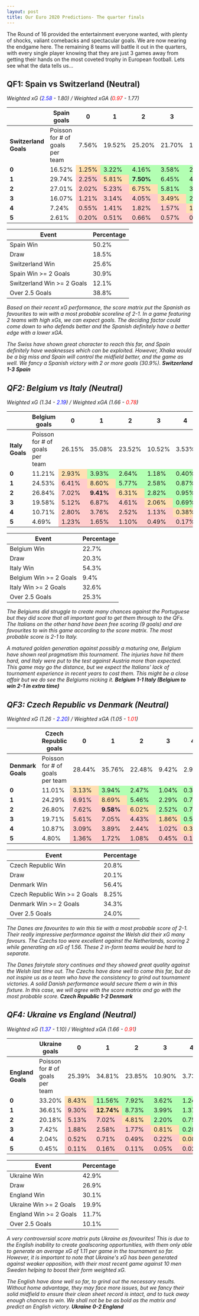 ```yaml
---
layout: post
title: Our Euro 2020 Predictions- The quarter finals
---
```


The Round of 16 provided the entertainment everyone wanted, with plenty of shocks, valiant comebacks and spectacular goals. We are now nearing the endgame here. The remaining 8 teams will battle it out in the quarters, with every single player knowing that they are just 3 games away from getting their hands on the most coveted trophy in European football. Lets see what the data tells us...

## QF1: Spain vs Switzerland (Neutral)
<em>Weighted xG (<span style="color:blue">2.58</span> - 1.80) /
<em>Weighted xGA (<span style="color:red">0.97</span> - 1.77)


<table>
  <thead>
    <tr>
      <th> </th>
      <th>Spain goals</th>
      <th>0</th>
      <th>1</th>
      <th>2</th>
      <th>3</th>
      <th>4</th>
      <th>5</th>
    </tr>
  </thead>
  <tbody>
    <tr>
      <td><strong>Switzerland Goals</strong></td>
      <td>Poisson for # of goals per team</td>
      <td>7.56%</td> 
      <td>19.52%</td>
      <td>25.20%</td>
      <td>21.70%</td>
      <td>14.01%</td>
      <td>7.24%</td>
    </tr>
    <tr>
      <td><strong>0</strong></td>
      <td>16.52%</td>
      <td style="background-color:#ffe0b3">1.25%</td>
      <td style="background-color:#b3ffb3">3.22%</td>
      <td style="background-color:#b3ffb3">4.16%</td>
      <td style="background-color:#b3ffb3">3.58%</td>
      <td style="background-color:#b3ffb3">2.31%</td>
      <td style="background-color:#b3ffb3">1.20%</td>
    </tr>
    <tr>
      <td><strong>1</strong></td>
      <td>29.74%</td>				
      <td style="background-color:#FFCCCC">2.25%</td>
      <td style="background-color:#ffe0b3">5.81%</td>
      <td style="background-color:#b3ffb3"><strong>7.50%</strong></td>
      <td style="background-color:#b3ffb3">6.45%</td>
      <td style="background-color:#b3ffb3">4.17%</td>
      <td style="background-color:#b3ffb3">2.15%</td>
    </tr>
     <tr>
      <td><strong>2</strong></td> 
      <td>27.01%</td>						
      <td style="background-color:#FFCCCC">2.02%</td>
      <td style="background-color:#FFCCCC">5.23%</td>
      <td style="background-color:#ffe0b3">6.75%</td>
      <td style="background-color:#b3ffb3">5.81%</td>
      <td style="background-color:#b3ffb3">3.75%</td>
      <td style="background-color:#b3ffb3">1.94%</td>
    </tr>
     <tr>
      <td><strong>3</strong></td>
      <td>16.07%</td>
      <td style="background-color:#FFCCCC">1.21%</td>
      <td style="background-color:#FFCCCC">3.14%</td>
      <td style="background-color:#FFCCCC">4.05%</td>
      <td style="background-color:#ffe0b3">3.49%</td>
      <td style="background-color:#b3ffb3">2.25%</td>
      <td style="background-color:#b3ffb3">1.16%</td>
    </tr>
     <tr>
      <td><strong>4</strong></td>
      <td>7.24%</td>						
      <td style="background-color:#FFCCCC">0.55%</td>
      <td style="background-color:#FFCCCC">1.41%</td>
      <td style="background-color:#FFCCCC">1.82%</td>
      <td style="background-color:#FFCCCC">1.57%</td>
      <td style="background-color:#ffe0b3">1.01%</td>
      <td style="background-color:#b3ffb3">0.52%</td>
    </tr>
     <tr>
      <td><strong>5</strong></td>
      <td>2.61%</td>				
      <td style="background-color:#FFCCCC">0.20%</td>
      <td style="background-color:#FFCCCC">0.51%</td>
      <td style="background-color:#FFCCCC">0.66%</td>
      <td style="background-color:#FFCCCC">0.57%</td>
      <td style="background-color:#FFCCCC">0.37%</td>
      <td style="background-color:#ffe0b3">0.19%</td>
    </tr>
  </tbody>
</table>

<table>
  <thead>
    <tr>
      <th>Event</th>
      <th>Percentage</th>
    </tr>
  </thead>
  <tbody>
    <tr>
      <td>Spain Win</td>
      <td>50.2%</td>
    </tr>
    <tr>
      <td>Draw</td>
      <td>18.5%</td>
    </tr>
    <tr>
      <td>Switzerland Win</td>
      <td>25.6%</td>
    </tr>
    <tr>
      <td>Spain Win >= 2 Goals</td>
      <td>30.9%</td>
    </tr>
    <tr>
      <td>Switzerland Win >= 2 Goals</td>
      <td>12.1%</td>
    </tr>
        <tr>
      <td>Over 2.5 Goals </td>
      <td>38.8%</td>
    </tr>        
  </tbody>
</table>

Based on their recent xG performance, the score matrix put the Spanish as favourites to win with a most probable scoreline of 2-1. In a game featuring 2 teams with high xGs, we can expect goals. The deciding factor could come down to who defends better and the Spanish definitely have a better edge with a lower xGA.

The Swiss have shown great character to reach this far, and Spain definitely have weaknesses which can be exploited. However, Xhaka would be a big miss and Spain will control the midfield better, and the game as well. We fancy a Spanish victory with 2 or more goals (30.9%). **Switzerland 1-3 Spain**

## QF2: Belgium vs Italy (Neutral)
<em>Weighted xG (1.34 - <span style="color:blue">2.19</span>) /
<em>Weighted xGA (1.66 - <span style="color:red">0.78</span>)

<table>
  <thead>
    <tr>
      <th> </th>
      <th>Belgium goals</th>
      <th>0</th>
      <th>1</th>
      <th>2</th>
      <th>3</th>
      <th>4</th>
      <th>5</th>
    </tr>
  </thead>
  <tbody>
    <tr>
      <td><strong>Italy Goals</strong></td>
      <td>Poisson for # of goals per team</td>
      <td>26.15%</td>
      <td>35.08%</td>
      <td>23.52%</td>
      <td>10.52%</td>
      <td>3.53%</td>
      <td>0.95%</td>
    </tr>
    <tr>
      <td><strong>0</strong></td>
      <td>11.21%</td>
      <td style="background-color:#ffe0b3">2.93%</td>
      <td style="background-color:#b3ffb3">3.93%</td>
      <td style="background-color:#b3ffb3">2.64%</td>
      <td style="background-color:#b3ffb3">1.18%</td>
      <td style="background-color:#b3ffb3">0.40%</td>
      <td style="background-color:#b3ffb3">0.11%</td>
    </tr>
    <tr>
      <td><strong>1</strong></td>
      <td>24.53%</td>				
      <td style="background-color:#FFCCCC">6.41%</td>
      <td style="background-color:#ffe0b3">8.60%</td>
      <td style="background-color:#b3ffb3">5.77%</td>
      <td style="background-color:#b3ffb3">2.58%</td>
      <td style="background-color:#b3ffb3">0.87%</td>
      <td style="background-color:#b3ffb3">0.23%</td>
    </tr>
     <tr>
      <td><strong>2</strong></td> 
      <td>26.84%</td>						
      <td style="background-color:#FFCCCC">7.02%</td>
      <td style="background-color:#FFCCCC"><strong>9.41%</strong></td>
      <td style="background-color:#ffe0b3">6.31%</td>
      <td style="background-color:#b3ffb3">2.82%</td>
      <td style="background-color:#b3ffb3">0.95%</td>
      <td style="background-color:#b3ffb3">0.25%</td>
    </tr>
     <tr>
      <td><strong>3</strong></td>
      <td>19.58%</td>
      <td style="background-color:#FFCCCC">5.12%</td>
      <td style="background-color:#FFCCCC">6.87%</td>
      <td style="background-color:#FFCCCC">4.61%</td>
      <td style="background-color:#ffe0b3">2.06%</td>
      <td style="background-color:#b3ffb3">0.69%</td>
      <td style="background-color:#b3ffb3">0.19%</td>
    </tr>
     <tr>
      <td><strong>4</strong></td>
      <td>10.71%</td>						
      <td style="background-color:#FFCCCC">2.80%</td>
      <td style="background-color:#FFCCCC">3.76%</td>
      <td style="background-color:#FFCCCC">2.52%</td>
      <td style="background-color:#FFCCCC">1.13%</td>
      <td style="background-color:#ffe0b3">0.38%</td>
      <td style="background-color:#b3ffb3">0.10%</td>
    </tr>
     <tr>
      <td><strong>5</strong></td>
      <td>4.69%</td>				
      <td style="background-color:#FFCCCC">1.23%</td>
      <td style="background-color:#FFCCCC">1.65%</td>
      <td style="background-color:#FFCCCC">1.10%</td>
      <td style="background-color:#FFCCCC">0.49%</td>
      <td style="background-color:#FFCCCC">0.17%</td>
      <td style="background-color:#ffe0b3">0.04%</td>
    </tr>
  </tbody>
</table>

<table>
  <thead>
    <tr>
      <th>Event</th>
      <th>Percentage</th>
    </tr>
  </thead>
  <tbody>
    <tr>
      <td>Belgium Win</td>
      <td>22.7%</td>
    </tr>
    <tr>
      <td>Draw</td>
      <td>20.3%</td>
    </tr>
    <tr>
      <td>Italy Win</td>
      <td>54.3%</td>
    </tr>
    <tr>
      <td>Belgium Win >= 2 Goals</td>
      <td>9.4%</td>
    </tr>
    <tr>
      <td>Italy Win >= 2 Goals</td>
      <td>32.6%</td>
    </tr>
        <tr>
      <td>Over 2.5 Goals </td>
      <td>25.3%</td>
    </tr>        
  </tbody>
</table>

The Belgiums did struggle to create many chances against the Portuguese but they did score that all important goal to get them through to the QFs. The Italians on the other hand have been free scoring (9 goals) and are favourites to win this game according to the score matrix. The most probable score is 2-1 to Italy.

A matured golden generation against possibly a maturing one, Belgium have shown real pragmatism this tournament.  The injuries have hit them hard, and Italy were put to the test against Austria more than expected. This game may go the distance, but we expect the Italians' lack of tournament experience in recent years to cost them. This might be a close affair but we do see the Belgiums nicking it. **Belgium 1-1 Italy (Belgium to win 2-1 in extra time)**


## QF3: Czech Republic vs Denmark (Neutral)
<em>Weighted xG (1.26 - <span style="color:blue">2.20</span>) /
<em>Weighted xGA (1.05 - <span style="color:red">1.01</span>)

<table>
  <thead>
    <tr>
      <th> </th>
      <th>Czech Republic goals</th>
      <th>0</th>
      <th>1</th>
      <th>2</th>
      <th>3</th>
      <th>4</th>
      <th>5</th>
    </tr>
  </thead>
  <tbody>
    <tr>
      <td><strong>Denmark Goals</strong></td>
      <td>Poisson for # of goals per team</td>
      <td>28.44%</td>
      <td>35.76%</td>
      <td>22.48%</td>
      <td>9.42%</td>
      <td>2.96%</td>
      <td>0.74%</td>
    </tr>
    <tr>
      <td><strong>0</strong></td>
      <td>11.01%</td>
      <td style="background-color:#ffe0b3">3.13%</td>
      <td style="background-color:#b3ffb3">3.94%</td>
      <td style="background-color:#b3ffb3">2.47%</td>
      <td style="background-color:#b3ffb3">1.04%</td>
      <td style="background-color:#b3ffb3">0.33%</td>
      <td style="background-color:#b3ffb3">0.08%</td>
    </tr>
    <tr>
      <td><strong>1</strong></td>
      <td>24.29%</td>			
      <td style="background-color:#FFCCCC">6.91%</td>
      <td style="background-color:#ffe0b3">8.69%</td>
      <td style="background-color:#b3ffb3">5.46%</td>
      <td style="background-color:#b3ffb3">2.29%</td>
      <td style="background-color:#b3ffb3">0.72%</td>
      <td style="background-color:#b3ffb3">0.18%</td>
    </tr>
     <tr>
      <td><strong>2</strong></td> 
      <td>26.80%</td>			
      <td style="background-color:#FFCCCC">7.62%</td>
      <td style="background-color:#FFCCCC"><strong>9.58%</strong></td>
      <td style="background-color:#ffe0b3">6.02%</td>
      <td style="background-color:#b3ffb3">2.52%</td>
      <td style="background-color:#b3ffb3">0.79%</td>
      <td style="background-color:#b3ffb3">0.20%</td>
    </tr>
     <tr>
      <td><strong>3</strong></td>
      <td>19.71%</td>
      <td style="background-color:#FFCCCC">5.61%</td>
      <td style="background-color:#FFCCCC">7.05%</td>
      <td style="background-color:#FFCCCC">4.43%</td>
      <td style="background-color:#ffe0b3">1.86%</td>
      <td style="background-color:#b3ffb3">0.58%</td>
      <td style="background-color:#b3ffb3">0.15%</td>
    </tr>
     <tr>
      <td><strong>4</strong></td>
      <td>10.87%</td>					
      <td style="background-color:#FFCCCC">3.09%</td>
      <td style="background-color:#FFCCCC">3.89%</td>
      <td style="background-color:#FFCCCC">2.44%</td>
      <td style="background-color:#FFCCCC">1.02%</td>
      <td style="background-color:#ffe0b3">0.32%</td>
      <td style="background-color:#b3ffb3">0.08%</td>
    </tr>
     <tr>
      <td><strong>5</strong></td>
      <td>4.80%</td>			
      <td style="background-color:#FFCCCC">1.36%</td>
      <td style="background-color:#FFCCCC">1.72%</td>
      <td style="background-color:#FFCCCC">1.08%</td>
      <td style="background-color:#FFCCCC">0.45%</td>
      <td style="background-color:#FFCCCC">0.14%</td>
      <td style="background-color:#ffe0b3">0.04%</td>
    </tr>
  </tbody>
</table>

<table>
  <thead>
    <tr>
      <th>Event</th>
      <th>Percentage</th>
    </tr>
  </thead>
  <tbody>
    <tr>
      <td>Czech Republic Win</td>
      <td>20.8%</td>
    </tr>
    <tr>
      <td>Draw</td>
      <td>20.1%</td>
    </tr>
    <tr>
      <td>Denmark Win</td>
      <td>56.4%</td>
    </tr>
    <tr>
      <td>Czech Republic Win >= 2 Goals</td>
      <td>8.25%</td>
    </tr>
    <tr>
      <td>Denmark Win >= 2 Goals</td>
      <td>34.3%</td>
    </tr>
        <tr>
      <td>Over 2.5 Goals </td>
      <td>24.0%</td>
    </tr>        
  </tbody>
</table>

The Danes are favourites to win this tie with a most probable score of 2-1. Their really impressive performance against the Welsh did their xG many favours. The Czechs too were excellent against the Netherlands, scoring 2 while generating an xG of 1.56. These 2 in-form teams would be hard to separate. 

The Danes fairytale story continues and they showed great quality against the Welsh last time out. The Czechs have done well to come this far, but do not inspire us as a team who have the consistency to grind out tournament victories. A solid Danish performance would secure them a win in this fixture. In this case, we will agree with the score  matrix and go with the most probable score. **Czech Republic 1-2 Denmark**


## QF4: Ukraine vs England (Neutral)
<em>Weighted xG (<span style="color:blue">1.37</span> - 1.10) /
<em>Weighted xGA (1.66 - <span style="color:red">0.91</span>)

<table>
  <thead>
    <tr>
      <th> </th>
      <th>Ukraine goals</th>
      <th>0</th>
      <th>1</th>
      <th>2</th>
      <th>3</th>
      <th>4</th>
      <th>5</th>
    </tr>
  </thead>
  <tbody>
    <tr>
      <td><strong>England Goals</strong></td>
      <td>Poisson for # of goals per team</td>
      <td>25.39%</td>
      <td>34.81%</td>
      <td>23.85%</td>
      <td>10.90%</td>
      <td>3.73%</td>
      <td>1.02%</td>
    </tr>
    <tr>
      <td><strong>0</strong></td>
      <td>33.20%</td>
      <td style="background-color:#ffe0b3">8.43%</td>
      <td style="background-color:#b3ffb3">11.56%</td>
      <td style="background-color:#b3ffb3">7.92%</td>
      <td style="background-color:#b3ffb3">3.62%</td>
      <td style="background-color:#b3ffb3">1.24%</td>
      <td style="background-color:#b3ffb3">0.34%</td>
    </tr>
    <tr>
      <td><strong>1</strong></td>
      <td>36.61%</td>	
      <td style="background-color:#FFCCCC">9.30%</td>
      <td style="background-color:#ffe0b3"><strong>12.74%</strong></td>
      <td style="background-color:#b3ffb3">8.73%</td>
      <td style="background-color:#b3ffb3">3.99%</td>
      <td style="background-color:#b3ffb3">1.37%</td>
      <td style="background-color:#b3ffb3">0.37%</td>
    </tr>
     <tr>
      <td><strong>2</strong></td> 
      <td>20.18%</td>		
      <td style="background-color:#FFCCCC">5.13%</td>
      <td style="background-color:#FFCCCC">7.02%</td>
      <td style="background-color:#ffe0b3">4.81%</td>
      <td style="background-color:#b3ffb3">2.20%</td>
      <td style="background-color:#b3ffb3">0.75%</td>
      <td style="background-color:#b3ffb3">0.21%</td>
    </tr>
     <tr>
      <td><strong>3</strong></td>
      <td>7.42%</td>
      <td style="background-color:#FFCCCC">1.88%</td>
      <td style="background-color:#FFCCCC">2.58%</td>
      <td style="background-color:#FFCCCC">1.77%</td>
      <td style="background-color:#ffe0b3">0.81%</td>
      <td style="background-color:#b3ffb3">0.28%</td>
      <td style="background-color:#b3ffb3">0.08%</td>
    </tr>
     <tr>
      <td><strong>4</strong></td>
      <td>2.04%</td>			
      <td style="background-color:#FFCCCC">0.52%</td>
      <td style="background-color:#FFCCCC">0.71%</td>
      <td style="background-color:#FFCCCC">0.49%</td>
      <td style="background-color:#FFCCCC">0.22%</td>
      <td style="background-color:#ffe0b3">0.08%</td>
      <td style="background-color:#b3ffb3">0.02%</td>
    </tr>
     <tr>
      <td><strong>5</strong></td>
      <td>0.45%</td>	
      <td style="background-color:#FFCCCC">0.11%</td>
      <td style="background-color:#FFCCCC">0.16%</td>
      <td style="background-color:#FFCCCC">0.11%</td>
      <td style="background-color:#FFCCCC">0.05%</td>
      <td style="background-color:#FFCCCC">0.02%</td>
      <td style="background-color:#ffe0b3">0.00%</td>
    </tr>
  </tbody>
</table>

<table>
  <thead>
    <tr>
      <th>Event</th>
      <th>Percentage</th>
    </tr>
  </thead>
  <tbody>
    <tr>
      <td>Ukraine Win</td>
      <td>42.9%</td>
    </tr>
    <tr>
      <td>Draw</td>
      <td>26.9%</td>
    </tr>
    <tr>
      <td>England Win</td>
      <td>30.1%</td>
    </tr>
    <tr>
      <td>Ukraine Win >= 2 Goals</td>
      <td>19.9%</td>
    </tr>
    <tr>
      <td>England Win >= 2 Goals</td>
      <td>11.7%</td>
    </tr>
        <tr>
      <td>Over 2.5 Goals </td>
      <td>10.1%</td>
    </tr>        
  </tbody>
</table>

A very controversial score matrix puts Ukraine as favourites! This is due to the English inability to create goalscoring opportunities, with them only able to generate an average xG of 1.11 per game in the tournament so far. However, it is important to note that Ukraine's xG has been generated against weaker opposition, with their most recent game against 10 men Sweden helping to boost their form weighted xG.

The English have done well so far, to grind out the necessary results. Without home advantage, they may face more issues, but we fancy their solid midfield to ensure their clean sheet record is intact, and to tuck away enough chances to win. We shall not be be as bold as the matrix and predict an English victory. **Ukraine 0-2 England**